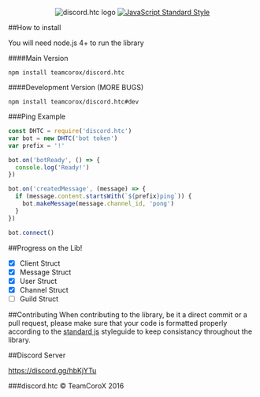 <p align="center">
    <img src="https://cdn.discordapp.com/attachments/216763379535052801/234375516742746112/Untitled-1.png" alt="discord.htc logo">
    <a href="https://github.com/feross/standard"><img src="https://cdn.rawgit.com/feross/standard/master/badge.svg" alt="JavaScript Standard Style"></a>
</p>

##How to install

You will need node.js 4+ to run the library


####Main Version

```
npm install teamcorox/discord.htc
```
####Development Version (MORE BUGS)

```
npm install teamcorox/discord.htc#dev
```

###Ping Example

```js
const DHTC = require('discord.htc')
var bot = new DHTC('bot token')
var prefix = '!'

bot.on('botReady', () => {
  console.log('Ready!')
})

bot.on('createdMessage', (message) => {
  if (message.content.startsWith(`${prefix}ping`)) {
    bot.makeMessage(message.channel_id, 'pong')
  }
})

bot.connect()
```

##Progress on the Lib!

- [x] Client Struct
- [x] Message Struct
- [x] User Struct
- [x] Channel Struct
- [ ] Guild Struct

##Contributing
When contributing to the library, be it a direct commit or a pull request, please make sure that your code is formatted properly according to the [standard js](http://standardjs.com/) styleguide to keep consistancy throughout the library.

##Discord Server

https://discord.gg/hbKjYTu

###discord.htc &copy; TeamCoroX 2016
